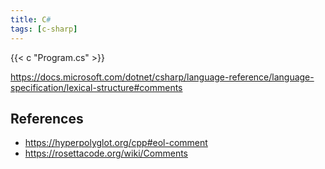 ```yaml
---
title: C#
tags: [c-sharp]
---
```


{{< c "Program.cs" >}}

<https://docs.microsoft.com/dotnet/csharp/language-reference/language-specification/lexical-structure#comments>

## References

- <https://hyperpolyglot.org/cpp#eol-comment>
- <https://rosettacode.org/wiki/Comments>
